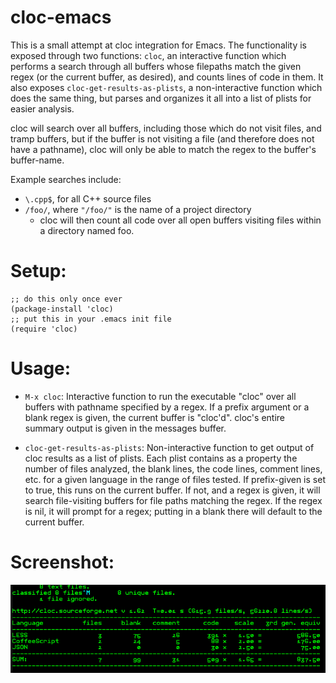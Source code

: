 cloc-emacs
==========

This is a small attempt at cloc integration for Emacs. The functionality is exposed through two functions: `cloc`, an interactive function which performs a search through all buffers whose filepaths match the given regex (or the current buffer, as desired), and counts lines of code in them. It also exposes `cloc-get-results-as-plists`, a non-interactive function which does the same thing, but parses and organizes it all into a list of plists for easier analysis.

cloc will search over all buffers, including those which do not visit files, and tramp buffers, but if the buffer is not visiting a file (and therefore does not have a pathname), cloc will only be able to match the regex to the buffer's buffer-name.

Example searches include:

- `\.cpp$`, for all C++ source files
- `/foo/`, where `"/foo/"` is the name of a project directory
  - cloc will then count all code over all open buffers visiting files within a directory named foo.

# Setup:

```elisp
;; do this only once ever
(package-install 'cloc)
;; put this in your .emacs init file
(require 'cloc)
```

# Usage:

- `M-x cloc`: Interactive function to run the executable "cloc" over all buffers with pathname specified by a regex. If a prefix argument or a blank regex is given, the current buffer is "cloc'd". cloc's entire summary output is given in the messages buffer.

- `cloc-get-results-as-plists`: Non-interactive function to get output of cloc results as a list of plists. Each plist contains as a property the number of files analyzed, the blank lines, the code lines, comment lines, etc. for a given language in the range of files tested. If prefix-given is set to true, this runs on the current buffer. If not, and a regex is given, it will search file-visiting buffers for file paths matching the regex. If the regex is nil, it will prompt for a regex; putting in a blank there will default to the current buffer.

# Screenshot:

![cloc example usage](doc/cloc-screenshot.png)

